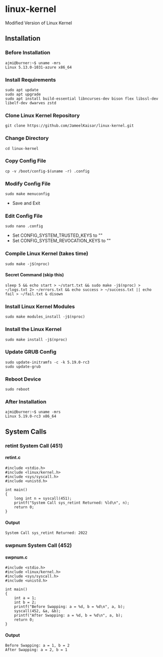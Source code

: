 # linux-kernel
Modified Version of Linux Kernel

## Installation
### Before Installation
```
ajmi@burner:~$ uname -mrs
Linux 5.13.0-1031-azure x86_64
```

### Install Requirements
```
sudo apt update
sudo apt upgrade
sudo apt install build-essential libncurses-dev bison flex libssl-dev libelf-dev dwarves zstd
```

### Clone Linux Kernel Repository
```
git clone https://github.com/JameelKaisar/linux-kernel.git
```

### Change Directory
```
cd linux-kernel
```

### Copy Config File
```
cp -v /boot/config-$(uname -r) .config
```

### Modify Config File
```
sudo make menuconfig
```
- Save and Exit

### Edit Config File
```
sudo nano .config
```
- Set CONFIG_SYSTEM_TRUSTED_KEYS to ""
- Set CONFIG_SYSTEM_REVOCATION_KEYS to ""

### Compile Linux Kernel (takes time)
```
sudo make -j$(nproc)
```
#### Secret Command (skip this)
```
sleep 5 && echo start > ~/start.txt && sudo make -j$(nproc) > ~/logs.txt 2> ~/errors.txt && echo success > ~/success.txt || echo fail > ~/fail.txt & disown
```

### Install Linux Kernel Modules
```
sudo make modules_install -j$(nproc)
```

### Install the Linux Kernel
```
sudo make install -j$(nproc)
```

### Update GRUB Config
```
sudo update-initramfs -c -k 5.19.0-rc3
sudo update-grub
```

### Reboot Device
```
sudo reboot
```

### After Installation
```
ajmi@burner:~$ uname -mrs
Linux 5.19.0-rc3 x86_64
```

## System Calls
### retint System Call (451)
#### retint.c
```
#include <stdio.h>
#include <linux/kernel.h>
#include <sys/syscall.h>
#include <unistd.h>

int main()
{
    long int n = syscall(451);
    printf("System Call sys_retint Returned: %ld\n", n);
    return 0;
}
```
#### Output
```
System Call sys_retint Returned: 2022
```

### swpnum System Call (452)
#### swpnum.c
```
#include <stdio.h>
#include <linux/kernel.h>
#include <sys/syscall.h>
#include <unistd.h>

int main()
{
    int a = 1;
    int b = 2;
    printf("Before Swapping: a = %d, b = %d\n", a, b);
    syscall(452, &a, &b);
    printf("After Swapping: a = %d, b = %d\n", a, b);
    return 0;
}
```
#### Output
```
Before Swapping: a = 1, b = 2
After Swapping: a = 2, b = 1
```
